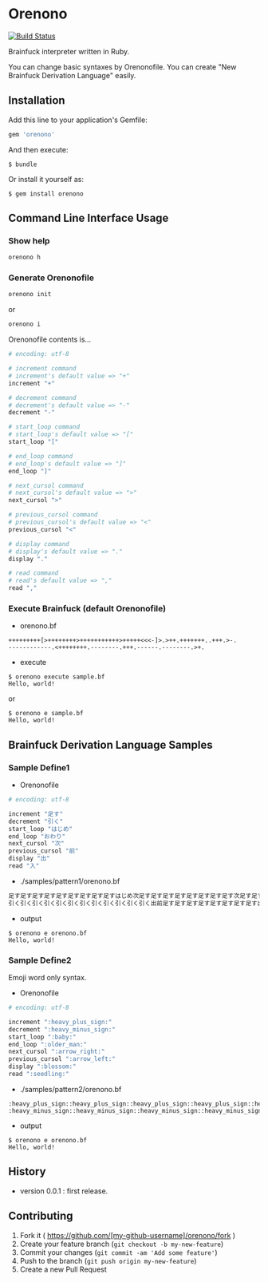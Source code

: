 # Orenono

[![Build Status](https://travis-ci.org/tbpgr/orenono.png?branch=master)](https://travis-ci.org/tbpgr/orenono)

Brainfuck interpreter written in Ruby.

You can change basic syntaxes by Orenonofile.
You can create "New Brainfuck Derivation Language" easily.

## Installation

Add this line to your application's Gemfile:

```ruby
gem 'orenono'
```

And then execute:

    $ bundle

Or install it yourself as:

    $ gem install orenono

## Command Line Interface Usage

### Show help

~~~bash
orenono h
~~~

### Generate Orenonofile

~~~bash
orenono init
~~~

or 

~~~bash
orenono i
~~~

Orenonofile contents is...  

~~~ruby
# encoding: utf-8

# increment command
# increment's default value => "+"
increment "+"

# decrement command
# decrement's default value => "-"
decrement "-"

# start_loop command
# start_loop's default value => "["
start_loop "["

# end_loop command
# end_loop's default value => "]"
end_loop "]"

# next_cursol command
# next_cursol's default value => ">"
next_cursol ">"

# previous_cursol command
# previous_cursol's default value => "<"
previous_cursol "<"

# display command
# display's default value => "."
display "."

# read command
# read's default value => ","
read ","
~~~

### Execute Brainfuck (default Orenonofile)

* orenono.bf

~~~
+++++++++[>++++++++>+++++++++++>+++++<<<-]>.>++.+++++++..+++.>-.
------------.<++++++++.--------.+++.------.--------.>+.
~~~

* execute

~~~
$ orenono execute sample.bf
Hello, world!
~~~

or

~~~
$ orenono e sample.bf
Hello, world!
~~~

## Brainfuck Derivation Language Samples

### Sample Define1

* Orenonofile

~~~ruby
# encoding: utf-8

increment "足す"
decrement "引く"
start_loop "はじめ"
end_loop "おわり"
next_cursol "次"
previous_cursol "前"
display "出"
read "入"
~~~

* ./samples/pattern1/orenono.bf

~~~ruby
足す足す足す足す足す足す足す足す足すはじめ次足す足す足す足す足す足す足す足す次足す足す足す足す足す足す足す足す足す足す足す次足す足す足す足す足す前前前引くおわり次出次足す足す出足す足す足す足す足す足す足す出出足す足す足す出次引く出
引く引く引く引く引く引く引く引く引く引く引く引く出前足す足す足す足す足す足す足す足す出引く引く引く引く引く引く引く引く出足す足す足す出引く引く引く引く引く引く出引く引く引く引く引く引く引く引く出次足す出
~~~

* output

~~~
$ orenono e orenono.bf
Hello, world!
~~~

### Sample Define2

Emoji word only syntax.

* Orenonofile

~~~ruby
# encoding: utf-8

increment ":heavy_plus_sign:"
decrement ":heavy_minus_sign:"
start_loop ":baby:"
end_loop ":older_man:"
next_cursol ":arrow_right:"
previous_cursol ":arrow_left:"
display ":blossom:"
read ":seedling:"
~~~

* ./samples/pattern2/orenono.bf

~~~
:heavy_plus_sign::heavy_plus_sign::heavy_plus_sign::heavy_plus_sign::heavy_plus_sign::heavy_plus_sign::heavy_plus_sign::heavy_plus_sign::heavy_plus_sign::baby::arrow_right::heavy_plus_sign::heavy_plus_sign::heavy_plus_sign::heavy_plus_sign::heavy_plus_sign::heavy_plus_sign::heavy_plus_sign::heavy_plus_sign::arrow_right::heavy_plus_sign::heavy_plus_sign::heavy_plus_sign::heavy_plus_sign::heavy_plus_sign::heavy_plus_sign::heavy_plus_sign::heavy_plus_sign::heavy_plus_sign::heavy_plus_sign::heavy_plus_sign::arrow_right::heavy_plus_sign::heavy_plus_sign::heavy_plus_sign::heavy_plus_sign::heavy_plus_sign::arrow_left::arrow_left::arrow_left::heavy_minus_sign::older_man::arrow_right::blossom::arrow_right::heavy_plus_sign::heavy_plus_sign::blossom::heavy_plus_sign::heavy_plus_sign::heavy_plus_sign::heavy_plus_sign::heavy_plus_sign::heavy_plus_sign::heavy_plus_sign::blossom::blossom::heavy_plus_sign::heavy_plus_sign::heavy_plus_sign::blossom::arrow_right::heavy_minus_sign::blossom:
:heavy_minus_sign::heavy_minus_sign::heavy_minus_sign::heavy_minus_sign::heavy_minus_sign::heavy_minus_sign::heavy_minus_sign::heavy_minus_sign::heavy_minus_sign::heavy_minus_sign::heavy_minus_sign::heavy_minus_sign::blossom::arrow_left::heavy_plus_sign::heavy_plus_sign::heavy_plus_sign::heavy_plus_sign::heavy_plus_sign::heavy_plus_sign::heavy_plus_sign::heavy_plus_sign::blossom::heavy_minus_sign::heavy_minus_sign::heavy_minus_sign::heavy_minus_sign::heavy_minus_sign::heavy_minus_sign::heavy_minus_sign::heavy_minus_sign::blossom::heavy_plus_sign::heavy_plus_sign::heavy_plus_sign::blossom::heavy_minus_sign::heavy_minus_sign::heavy_minus_sign::heavy_minus_sign::heavy_minus_sign::heavy_minus_sign::blossom::heavy_minus_sign::heavy_minus_sign::heavy_minus_sign::heavy_minus_sign::heavy_minus_sign::heavy_minus_sign::heavy_minus_sign::heavy_minus_sign::blossom::arrow_right::heavy_plus_sign::blossom:
~~~

* output

~~~
$ orenono e orenono.bf
Hello, world!
~~~

## History
* version 0.0.1 : first release.

## Contributing

1. Fork it ( https://github.com/[my-github-username]/orenono/fork )
2. Create your feature branch (`git checkout -b my-new-feature`)
3. Commit your changes (`git commit -am 'Add some feature'`)
4. Push to the branch (`git push origin my-new-feature`)
5. Create a new Pull Request

